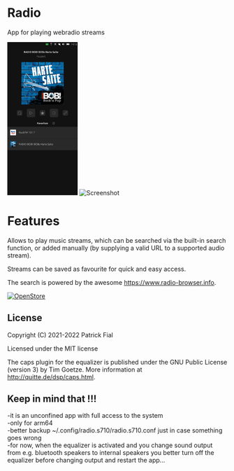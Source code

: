 # Radio

App for playing webradio streams

<p float="left">
<img title="Screenshot" alt="Screenshot" width="32%" src="screenshots/screenshot1.png">
<img title="Screenshot" alt="Screenshot" width="32%" src="screenshots/screenshot2.png">
</p>

# Features

Allows to play music streams, which can be searched via the built-in search function, or added manually (by supplying a valid URL to a supported audio stream).

Streams can be saved as favourite for quick and easy access.

The search is powered by the awesome https://www.radio-browser.info.

[![OpenStore](https://open-store.io/badges/en_US.png)](https://open-store.io/app/radio.s710)

## License

Copyright (C) 2021-2022 Patrick Fial

Licensed under the MIT license

The caps plugin for the equalizer is published under the GNU Public License (version 3) by Tim Goetze. More information at http://quitte.de/dsp/caps.html.


## Keep in mind that !!!
  
-it is an unconfined app with full access to the system    
-only for arm64     
-better backup ~/.config/radio.s710/radio.s710.conf just in case something goes wrong      
-for now, when the equalizer is activated and you change sound output from e.g. bluetooth speakers to internal speakers you better turn off the equalizer before changing output and restart the app...
